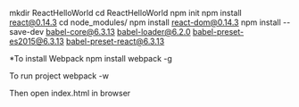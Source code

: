 mkdir ReactHelloWorld
cd ReactHelloWorld
npm init
npm install react@0.14.3
cd node_modules/
npm install react-dom@0.14.3
npm install --save-dev babel-core@6.3.13 babel-loader@6.2.0 babel-preset-es2015@6.3.13 babel-preset-react@6.3.13


*To install Webpack
npm install webpack -g

To run project
webpack -w

Then open index.html in browser


